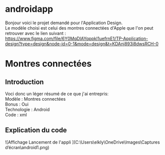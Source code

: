 # androidapp

Bonjour voici le projet demandé pour l'Application Design.  
Le modèle choisi est celui des montres connectées d'Apple que l'on peut retrouver avec le lien suivant :  
https://www.figma.com/file/6Y0MqDlAYqppkI1uefrnE1/TP-Application-design?type=design&node-id=0-1&mode=design&t=KDAnj893i8dwsRCH-0

# Montres connectées
## Introduction
Voci donc un léger résumé de ce que j'ai entrepris:  
Modèle :        Montres connectées  
Bonus :         Oui  
Technologie :   Android  
Code :          xml  

## Explication du code

![Affichage Lancement de l'appli ](C:\\Users\\elkly\\OneDrive\\Images\\Captures d’écran\\android1.png)



